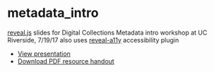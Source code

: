 # metadata_intro
[reveal.js](https://github.com/hakimel/reveal.js) slides for Digital Collections Metadata intro workshop at UC Riverside, 7/19/17
also uses [reveal-a11y](https://github.com/marcysutton/reveal-a11y) accessibility plugin

* [View presentation](https://ngeraci.github.io/metadata_intro)
* [Download PDF resource handout](https://github.com/ngeraci/metadata_intro/raw/gh-pages/metadataresources_20170719.pdf)
